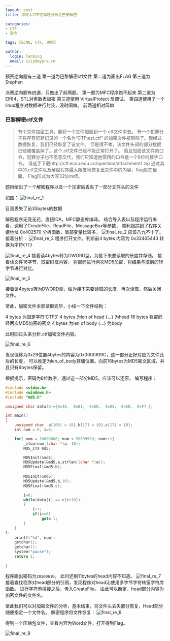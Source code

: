 ```yaml
---
layout: post
title: 华师大CTF逆向题分析之巴黎解密

categories:
- CTF
- 逆向

tags: [ECNU, CTF, 逆向]

author:
  login: lanbing
  email: iziy@mypre.cn
---
```




预赛逆向题有三道
第一道为巴黎解密ctf文件
第二道为画出FLAG
第三道为Stephen

决赛逆向题有四道，只做出了前两题。
第一题为MFC程序跑不起来
第二道为Elf64、STL对素数表加密
第三道使用 VirtualProtect 反调试。
第四道使用了一个linux程序对数据进行封装，没时间做。
前两道相对简单



### 巴黎解密ctf文件

>有个文件加密工具，能将一个文件加密到一个.ctf文件中去。
>有一个犯罪分子将存有犯罪记录的一个名为“CTFtest.ctf”
>的加密文件被删除了。现经过数据恢复，我们已经恢复了该文件。
>但是很不幸，该文件头部的部分数据已经被覆盖掉了。这个.ctf文件已经不能正常打开了。
>而且加密该文件的口令，犯罪分子也不愿意交代，我们只知道他惯用的口令是一个8位纯数字口令。
>请选手下载http://ctf.ecnu.edu.cn/question/attachment1.zip
>通过其中的.ctf文件以及解密程序最大限度地恢复出文件中的内容，flag就在里面。
>Flag形式为大写32位md5。


题目给出了一个解密程序以及一个加密后丢失了一部分文件头的文件

如图：
![final_re_1](/post_res/ctf_wp/final_re_1.png)

目测丢失了前35bytes的数据

解密程序无壳无花，直接IDA，MFC静态库编译。
结合导入表以及程序运行来看，调用了CreateFile、ReadFile、MessageBox等参数，
顺利跟踪到了程序关键地址 0x402570
分析函数，局部变量比较多，
![final_re_2](/post_res/ctf_wp/final_re_2.png)
应该八九不十了。
接着分析：
![final_re_3](/post_res/ctf_wp/final_re_3.png)
程序打开文件，判断前4 bytes 内容为 0x33465443 转换为字符`CTF3`

![final_re_4](/post_res/ctf_wp/final_re_4.jpg)
接着读4bytes转为DWORD型，为接下来要读取的长度并存储。
接着读文件16字节，取密码框内容，
将密码进行两次MD5加密，将结果与取到的16字节进行对比。

![final_re_5](/post_res/ctf_wp/final_re_5.png)

接着读4bytes转为DWORD型，做为接下来要读取的长度，再次读取，然后关闭文件。

至此，加密文件全部读取完毕，小结一下文件结构：

4 bytes 为固定字符‘CTF3’
4 bytes 为len of head
{...}   为head
16 bytes 将密码经两次MD5加密的密文
4 bytes 为len of body
{...}   为body

此时回过头来分析.ctf加密文件内容。

![final_re_6](/post_res/ctf_wp/final_re_6.png)

发现偏移为0x29位置4bytes的内容为0x0000619C，这一部分正好对应为文件此后的长度，
可以推定为len_of_body存储位置。向前16bytes为MD5密文区域，并且只有6bytes保留。

根据提示，密码为8位数字，通过这一部分MD5，应该可以还原。
编写程序：
```c
#include <stdio.h>
#include <windows.h>
#include "md5.h"

unsigned char data[6]={0x48,  0xB1,  0xED,  0x05,  0x8D,  0xF7 };

int main()
{
	unsigned char  a[100] = {0},b[17] = {0},c[17] = {0};
	int num = 0, i=0;

	for( num = 10000000; num < 99999999; num++){
		_itoa(num,(char *)a, 10);
		MD5_CTX md5;

		MD5Init(&md5);                
		MD5Update(&md5,a,strlen((char *)a));  
		MD5Final(&md5,b);
		
		MD5Init(&md5);                
		MD5Update(&md5,b,16);  
		MD5Final(&md5,c);

		i=0;
		while(data[i] == c[i+10])
		{
			i++;
			if(i>=6)
				goto l;
		}
	}
l:
	printf("%d", num);
	getchar();
	getchar();
	system("pause");
	return 1;

}
```

程序跑出密码为`20160610`。
此时还剩11bytes的head内容不知道。
![final_re_7](/post_res/ctf_wp/final_re_7.png)
接着查找程序对head部分的引用，发现程序对head沁使用多字节字符转宽字符库函数。
进行字符串拼接之后，传入CreateFile。
由此可以断定，head部分内容为加密文件的文件名。

至此我们可以对加密文件的分析，基本结束，将文件头丢失部分恢复，Head部分随便指定一个文件名。
解密程序将文件恢复：
![final_re_8](/post_res/ctf_wp/final_re_8.jpg)

得到一个压缩包文件，查看内容为Word文件，打开得到Flag。

![final_re_9](/post_res/ctf_wp/final_re_9.jpg)

